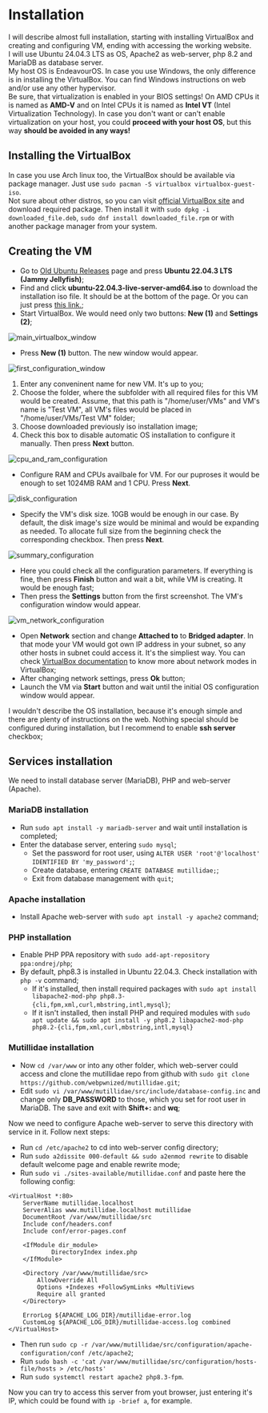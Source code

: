 # Installation

I will describe almost full installation, starting with installing VirtualBox and creating and configuring VM, ending with accessing the working website.<br>
I will use Ubuntu 24.04.3 LTS as OS, Apache2 as web-server, php 8.2 and MariaDB as database server.<br>
My host OS is EndeavourOS. In case you use Windows, the only difference is in installing the VirtualBox. You can find Windows instructions on web and/or use any other hypervisor.<br>
Be sure, that virtualization is enabled in your BIOS settings! On AMD CPUs it is named as **AMD-V** and on Intel CPUs it is named as **Intel VT** (Intel Virtualization Technology). In case you don't want or can't enable virtualization on your host, you could **proceed with your host OS**, but this way **should be avoided in any ways!**

## Installing the VirtualBox

In case you use Arch linux too, the VirtualBox should be available via package manager. Just use `sudo pacman -S virtualbox virtualbox-guest-iso`.<br>
Not sure about other distros, so you can visit [official VirtualBox site](https://www.virtualbox.org/wiki/Linux_Downloads) and download required package. Then install it with `sudo dpkg -i downloaded_file.deb`, `sudo dnf install downloaded_file.rpm` or with another package manager from your system.

## Creating the VM

- Go to [Old Ubuntu Releases](https://old-releases.ubuntu.com/releases/) page and press **Ubuntu 22.04.3 LTS (Jammy Jellyfish)**;
- Find and click **ubuntu-22.04.3-live-server-amd64.iso** to download the installation iso file. It should be at the bottom of the page. Or you can just press [this link.](https://old-releases.ubuntu.com/releases/jammy/ubuntu-22.04.3-live-server-amd64.iso);
- Start VirtualBox. We would need only two buttons: **New (1)** and **Settings (2)**;

![main_virtualbox_window](.github/installation_screenshots/virtualbox_main.png)

- Press **New (1)** button. The new window would appear.

![first_configuration_window](.github/installation_screenshots/virtualbox_new_1.png)

1. Enter any conveninent name for new VM. It's up to you;
2. Choose the folder, where the subfolder with all required files for this VM would be created. Assume, that this path is "/home/user/VMs" and VM's name is "Test VM", all VM's files would be placed in "/home/user/VMs/Test VM" folder;
3. Choose downloaded previously iso installation image;
4. Check this box to disable automatic OS installation to configure it manually. Then press **Next** button.

![cpu_and_ram_configuration](.github/installation_screenshots/virtualbox_new_2.png)

- Configure RAM and CPUs availbale for VM. For our puproses it would be enough to set 1024MB RAM and 1 CPU. Press **Next**.

![disk_configuration](.github/installation_screenshots/virtualbox_new_3.png)

- Specify the VM's disk size. 10GB would be enough in our case. By default, the disk image's size would be minimal and would be expanding as needed. To allocate full size from the beginning check the corresponding checkbox. Then press **Next**.

![summary_configuration](.github/installation_screenshots/virtualbox_new_4.png)

- Here you could check all the configuration parameters. If everything is fine, then press **Finish** button and wait a bit, while VM is creating. It would be enough fast;
- Then press the **Settings** button from the first screenshot. The VM's configuration window would appear.

![vm_network_configuration](.github/installation_screenshots/network_settings.png)

- Open **Network** section and change **Attached to** to **Bridged adapter**. In that mode your VM would got own IP address in your subnet, so any other hosts in subnet could access it. It's the simpliest way. You can check [VirtualBox documentation](https://www.virtualbox.org/manual/ch06.html) to know more about network modes in VirtualBox;
- After changing network settings, press **Ok** button;
- Launch the VM via **Start** button and wait until the initial OS configuration window would appear.

I wouldn't describe the OS installation, because it's enough simple and there are plenty of instructions on the web. Nothing special should be configured during installation, but I recommend to enable **ssh server** checkbox;

## Services installation

We need to install database server (MariaDB), PHP and web-server (Apache).

### MariaDB installation

- Run `sudo apt install -y mariadb-server` and wait until installation is completed;
- Enter the database server, entering `sudo mysql`;
	- Set the password for root user, using `ALTER USER 'root'@'localhost' IDENTIFIED BY 'my_password';`;
	- Create database, entering `CREATE DATABASE mutillidae;`;
	- Exit from database management with `quit`;

### Apache installation

- Install Apache web-server with `sudo apt install -y apache2` command;

### PHP installation

- Enable PHP PPA repository with `sudo add-apt-repository ppa:ondrej/php`;
- By default, php8.3 is installed in Ubuntu 22.04.3. Check installation with `php -v` command;
	- If it's installed, then install required packages with `sudo apt install libapache2-mod-php php8.3-{cli,fpm,xml,curl,mbstring,intl,mysql}`;
	- If it isn't installed, then install PHP and required modules with `sudo apt update && sudo apt install -y php8.2 libapache2-mod-php php8.2-{cli,fpm,xml,curl,mbstring,intl,mysql}`

### Mutillidae installation

- Now `cd /var/www` or into any other folder, which web-server could access and clone the mutillidae repo from github with `sudo git clone https://github.com/webpwnized/mutillidae.git`;
- Edit `sudo vi /var/www/mutillidae/src/include/database-config.inc` and change only **DB_PASSWORD** to those, which you set for root user in MariaDB. The save and exit with **Shift+:** and **wq**;

Now we need to configure Apache web-server to serve this directory with service in it. Follow next steps:

- Run `cd /etc/apache2` to cd into web-server config directory;
- Run `sudo a2dissite 000-default && sudo a2enmod rewrite` to disable default welcome page and enable rewrite mode;
- Run `sudo vi ./sites-available/mutillidae.conf` and paste here the following config:

```apacheconf
<VirtualHost *:80>
	ServerName mutillidae.localhost
	ServerAlias www.mutillidae.localhost mutillidae
	DocumentRoot /var/www/mutillidae/src
	Include conf/headers.conf
	Include conf/error-pages.conf

	<IfModule dir_module>
    		DirectoryIndex index.php
	</IfModule>

	<Directory /var/www/mutillidae/src>
		AllowOverride All
		Options +Indexes +FollowSymLinks +MultiViews
		Require all granted
	</Directory>

	ErrorLog ${APACHE_LOG_DIR}/mutillidae-error.log
	CustomLog ${APACHE_LOG_DIR}/mutillidae-access.log combined
</VirtualHost>
```

- Then run `sudo cp -r /var/www/mutillidae/src/configuration/apache-configuration/conf /etc/apache2`;
- Run `sudo bash -c 'cat /var/www/mutillidae/src/configuration/hosts-file/hosts > /etc/hosts'`
- Run `sudo systemctl restart apache2 php8.3-fpm`.

Now you can try to access this server from yout browser, just entering it's IP, which could be found with `ip -brief a`, for example.
